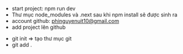 - start project: npm run dev
- Thư mục node_modules và .next sau khi npm install sẽ được sinh ra
- account github: phinguyenuit10@gmail.com
- add project lên github
+ git init => tạo thư mục git
+ git add .